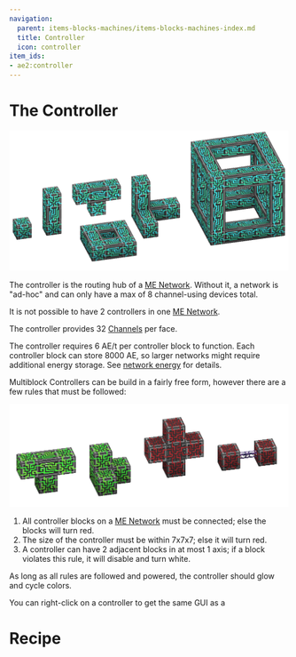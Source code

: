 ```yaml
---
navigation:
  parent: items-blocks-machines/items-blocks-machines-index.md
  title: Controller
  icon: controller
item_ids:
- ae2:controller
---
```

# The Controller


![A picture of some controllers.](../assets/assemblies/controllers.png)

The controller is the routing hub of a [ME Network](../me-network.md).
Without it, a network is "ad-hoc" and can only have a max of 8 channel-using devices total.

It is not possible to have 2 controllers in one [ME Network](../me-network.md).

The controller provides 32 [Channels](../ae2-mechanics/channels.md) per face.

The controller requires 6 AE/t per controller block to
function. Each controller block can store 8000 AE, so larger networks might require additional
energy storage. See [network energy](network-energy.md) for details.

Multiblock Controllers can be build in a fairly free form, however there are a few rules that must be followed:

![The rules](../assets/assemblies/controller_rules.png)

1. All controller blocks on a [ME Network](../me-network.md) must be connected; else the blocks will turn red.
2. The size of the controller must be within 7x7x7; else it will turn red.
3. A controller can have 2 adjacent blocks in at most 1 axis; if a block violates this rule, it will disable and turn white.

As long as all rules are followed and powered, the controller should glow and
cycle colors.

You can right-click on a controller to get the same GUI as a <ItemLink id="network_tool"/>

# Recipe

<RecipeFor id="controller" />